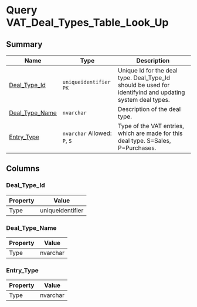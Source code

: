 # Query VAT_Deal_Types_Table_Look_Up


## Summary

| Name | Type | Description |
| - | - | --- |
|[Deal_Type_Id](#deal_type_id)|`uniqueidentifier` `PK`|Unique Id for the deal type. Deal_Type_Id should be used for identifyind and updating system deal types.|
|[Deal_Type_Name](#deal_type_name)|`nvarchar` |Description of the deal type.|
|[Entry_Type](#entry_type)|`nvarchar` Allowed: `P`, `S`|Type of the VAT entries, which are made for this deal type. S=Sales, P=Purchases.|

## Columns

### Deal_Type_Id

| Property | Value |
| - | - |
|Type|uniqueidentifier|

### Deal_Type_Name

| Property | Value |
| - | - |
|Type|nvarchar|

### Entry_Type

| Property | Value |
| - | - |
|Type|nvarchar|


